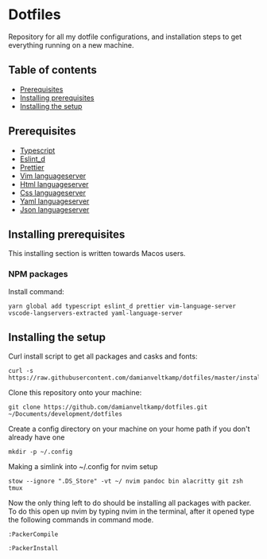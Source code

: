 # Dotfiles

Repository for all my dotfile configurations, and installation steps to get everything running on a new machine.

## Table of contents

- [Prerequisites](#prerequisites)
- [Installing prerequisites](#installing-prerequisites)
- [Installing the setup](#installing-the-setup)

## Prerequisites

- [Typescript](https://www.npmjs.com/package/typescript)
- [Eslint_d](https://www.npmjs.com/package/eslint_d)
- [Prettier](https://prettier.io/docs/en/install.html)
- [Vim languageserver](https://github.com/iamcco/vim-language-server)
- [Html languageserver](https://github.com/vscode-langservers/vscode-html-languageserver-bin)
- [Css languageserver](https://github.com/vscode-langservers/vscode-css-languageserver-bin)
- [Yaml languageserver](https://github.com/redhat-developer/yaml-language-server)
- [Json languageserver](https://github.com/vscode-langservers/vscode-json-languageserver)

## Installing prerequisites

This installing section is written towards Macos users.

### NPM packages

Install command:

```
yarn global add typescript eslint_d prettier vim-language-server vscode-langservers-extracted yaml-language-server
```

## Installing the setup

Curl install script to get all packages and casks and fonts:

```
curl -s https://raw.githubusercontent.com/damianveltkamp/dotfiles/master/install.sh
```

Clone this repository onto your machine:

```
git clone https://github.com/damianveltkamp/dotfiles.git ~/Documents/development/dotfiles
```

Create a config directory on your machine on your home path if you don't already have one

```
mkdir -p ~/.config
```

Making a simlink into ~/.config for nvim setup

```
stow --ignore ".DS_Store" -vt ~/ nvim pandoc bin alacritty git zsh tmux
```

Now the only thing left to do should be installing all packages with packer.
To do this open up nvim by typing nvim in the terminal, after it opened type the following commands
in command mode.

```
:PackerCompile
```

```
:PackerInstall
```
